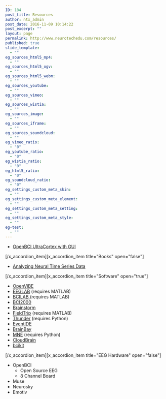 ```yaml
---
ID: 184
post_title: Resources
author: ntx_admin
post_date: 2016-11-09 10:14:22
post_excerpt: ""
layout: page
permalink: http://www.neurotechedu.com/resources/
published: true
slide_template:
  - ""
eg_sources_html5_mp4:
  - ""
eg_sources_html5_ogv:
  - ""
eg_sources_html5_webm:
  - ""
eg_sources_youtube:
  - ""
eg_sources_vimeo:
  - ""
eg_sources_wistia:
  - ""
eg_sources_image:
  - ""
eg_sources_iframe:
  - ""
eg_sources_soundcloud:
  - ""
eg_vimeo_ratio:
  - "0"
eg_youtube_ratio:
  - "0"
eg_wistia_ratio:
  - "0"
eg_html5_ratio:
  - "0"
eg_soundcloud_ratio:
  - "0"
eg_settings_custom_meta_skin:
  - ""
eg_settings_custom_meta_element:
  - ""
eg_settings_custom_meta_setting:
  - ""
eg_settings_custom_meta_style:
  - ""
eg-test:
  - ""
---
```

<div id="resources">
<ul>
 	<li><a href="https://www.youtube.com/watch?v=agV1B2l-QLw">OpenBCI UltraCortex with GUI</a></li>
</ul>[/x_accordion_item][x_accordion_item title="Books" open="false"]<ul>
 	<li><a href="https://mitpress.mit.edu/books/analyzing-neural-time-series-data">Analyzing Neural Time Series Data</a></li>
</ul>[/x_accordion_item][x_accordion_item title="Software" open="true"]<ul>
 	<li><a href="http://openvibe.inria.fr/">OpenViBE</a></li>
 	<li><a href="https://sccn.ucsd.edu/eeglab/">EEGLAB</a> (requires MATLAB)</li>
 	<li><a href="https://sccn.ucsd.edu/wiki/BCILAB">BCILAB </a>(requires MATLAB)</li>
 	<li><a href="http://www.schalklab.org/research/bci2000">BCI2000</a></li>
 	<li><a href="http://neuroimage.usc.edu/brainstorm/">Brainstorm</a></li>
 	<li><a href="http://www.fieldtriptoolbox.org/getting_started">FieldTrip</a> (requires MATLAB)</li>
 	<li><a href="https://github.com/thunder-project/thunder">Thunder</a> (requires Python)</li>
 	<li><a href="http://okazolab.com/">EventIDE</a></li>
 	<li><a href="http://www.shifz.org/brainbay/">BrainBay</a></li>
 	<li><a href="http://martinos.org/mne/stable/index.html">MNE</a> (requires Python)</li>
 	<li><a href="http://getcloudbrain.com/">CloudBrain</a></li>
 	<li><a href="https://github.com/octopicorn/bcikit">bcikit</a></li>
</ul>[/x_accordion_item][x_accordion_item title="EEG Hardware" open="false"]<ul>
 	<li>OpenBCI
<ul>
 	<li>Open Source EEG</li>
 	<li>8 Channel Board</li>
</ul>
</li>
 	<li>Muse</li>
 	<li>Neurosky</li>
 	<li>Emotiv</li>
</ul>
</div>